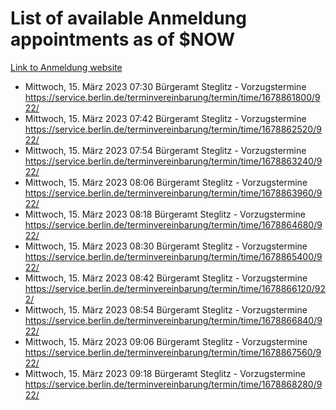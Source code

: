 # List of available Anmeldung appointments as of $NOW
[Link to Anmeldung website](https://service.berlin.de/terminvereinbarung/termin/tag.php?termin=1&anliegen[]=120686&dienstleisterlist=122210,122217,327316,122219,327312,122227,327314,122231,327346,122243,327348,122254,122252,329742,122260,329745,122262,329748,122271,327278,122273,327274,122277,327276,330436,122280,327294,122282,327290,122284,327292,122291,327270,122285,327266,122286,327264,122296,327268,150230,329760,122297,327286,122294,327284,122312,329763,122314,329775,122304,327330,122311,327334,122309,327332,317869,122281,327352,122279,329772,122283,122276,327324,122274,327326,122267,329766,122246,327318,122251,327320,122257,327322,122208,327298,122226,327300&herkunft=http%3A%2F%2Fservice.berlin.de%2Fdienstleistung%2F120686%2F)
- Mittwoch, 15. März 2023 07:30 Bürgeramt Steglitz - Vorzugstermine https://service.berlin.de/terminvereinbarung/termin/time/1678861800/922/
- Mittwoch, 15. März 2023 07:42 Bürgeramt Steglitz - Vorzugstermine https://service.berlin.de/terminvereinbarung/termin/time/1678862520/922/
- Mittwoch, 15. März 2023 07:54 Bürgeramt Steglitz - Vorzugstermine https://service.berlin.de/terminvereinbarung/termin/time/1678863240/922/
- Mittwoch, 15. März 2023 08:06 Bürgeramt Steglitz - Vorzugstermine https://service.berlin.de/terminvereinbarung/termin/time/1678863960/922/
- Mittwoch, 15. März 2023 08:18 Bürgeramt Steglitz - Vorzugstermine https://service.berlin.de/terminvereinbarung/termin/time/1678864680/922/
- Mittwoch, 15. März 2023 08:30 Bürgeramt Steglitz - Vorzugstermine https://service.berlin.de/terminvereinbarung/termin/time/1678865400/922/
- Mittwoch, 15. März 2023 08:42 Bürgeramt Steglitz - Vorzugstermine https://service.berlin.de/terminvereinbarung/termin/time/1678866120/922/
- Mittwoch, 15. März 2023 08:54 Bürgeramt Steglitz - Vorzugstermine https://service.berlin.de/terminvereinbarung/termin/time/1678866840/922/
- Mittwoch, 15. März 2023 09:06 Bürgeramt Steglitz - Vorzugstermine https://service.berlin.de/terminvereinbarung/termin/time/1678867560/922/
- Mittwoch, 15. März 2023 09:18 Bürgeramt Steglitz - Vorzugstermine https://service.berlin.de/terminvereinbarung/termin/time/1678868280/922/
